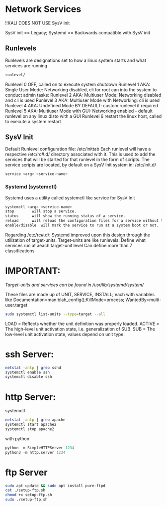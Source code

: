 # Network Services

!!KALI DOES NOT USE SysV init

SysV init == Legacy; Systemd == Backwards compatible with SysV init

## Runlevels

Runlevels are designations set to how a linux system starts and what services are running.
```bash
runlevel/
```


Runlevel 0 	OFF, called on to execute system shutdown
Runlevel 1 AKA:	Single User Mode: Networking disabled, cli for root can into the system to conduct admin tasks:
Runlevel 2 AKA: Multiuser Mode: Networking disabled and cli is used
Runlevel 3 AKA: Multiuser Mode with Networking: cli is used
Runlevel 4 AKA: Undefined Mode BY DEFAULT: custom runlevel if required
Runlevel 5 AKA: Multiuser Mode with GUI: Networking enabled - default runlevel on any linux disto with a GUI
Runlevel 6	restart the linux host, called to execute a system restart

## SysV Init

Default Runlevel configuration file: /etc/inittab
Each runlevel will have a respective /etc/rc#.d/ directory associated with it. 
This is used to add the services that will be started for that runlevel in the form of scripts.
The service scripts are located, by default on a SysV Init system in: /etc/init.d/
```bash
service <arg> <service-name>  
```

###  Systemd (systemctl)

Systemd uses a utility called systemctl like service for SysV Init
```bash
systemctl <arg> <service-name>
stop 		will stop a service.
status		will show the running status of a service.
reload 		will reload the configuration files for a service without the need to stop the service.
enable/disable 	will mark the service to run at a system boot or not.
```

Regarding /etc/rc#.d/:
Systemd improved upon this design through the utilization of target-units.
Target-units are like runlevels:
	Define what services run at aeach target-unit level
	Can define more than 7 classifications
# IMPORTANT:	
*Target-units and services can be found in /usr/lib/systemd/system/*

These files are made up of UNIT, SERVICE, INSTALL; each with variables like Documentation=man:blah_config();KillMode=process; WantedBy=multi-user.target		
```bash
sudo systemctl list-units --type=target --all
```

LOAD   = Reflects whether the unit definition was properly loaded.
ACTIVE = The high-level unit activation state, i.e. generalization of SUB.
SUB    = The low-level unit activation state, values depend on unit type.


# ssh Server:
```bash
netstat -antp | grep sshd
systemctl enable ssh
systemctl disable ssh
```

# http Server:
systemctl
```bash
netstat -antp | grep apache
systemctl start apache2
systemctl stop apache2
```
with python
```python
python -m SimpleHTTPServer 1234
python3 -m http.server 1234
```

# ftp Server
```bash
sudo apt update && sudo apt install pure-ftpd
cat ./setup-ftp.sh
chmod +x setup-ftp.sh
sudo ./setup-ftp.sh
```
